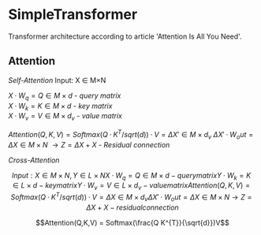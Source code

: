 # SimpleTransformer

Transformer architecture according to article 'Attention Is All You Need'.


## Attention

*Self-Attention*
Input: X ∈ M×N 

$`X·W_{q} = Q ∈ M×d`$ - *query matrix*<br/>
$`X·W_{k} = K ∈ M×d`$ - *key matrix*<br/>
$`X·W_{v} = V ∈ M×d_{v}`$ - *value matrix*<br/>

$`Attention(Q,K,V) =Softmax(Q·K^T/sqrt(d))·V = ΔX' ∈ M×d_v`$
$`ΔX'·W_out = ΔX ∈ M×N`$
$`→ Z = ΔX + X`$ - *Residual connection*

*Cross-Attention*
```math
Input: X ∈ M×N, Y ∈ L×N

X·W_q = Q ∈ M×d - query matrix
Y·W_k = K ∈ L×d - key matrix
Y·W_v = V ∈ L×d_v - value matrix

Attention(Q,K,V) =Softmax(Q·K^T/sqrt(d))·V = ΔX ∈ M×d_v
ΔX'·W_out = ΔX ∈ M×N
→ Z = ΔX + X - residual connection
```
```math
Attention(Q,K,V) = Softmax(\frac{Q K^{T}}{\sqrt{d}})V
```
